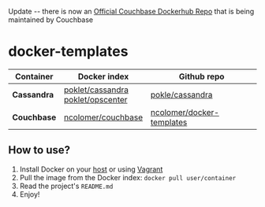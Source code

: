 
Update -- there is now an [Official Couchbase Dockerhub Repo](https://hub.docker.com/r/couchbase/server/) that is being maintained by Couchbase

# docker-templates

| Container | Docker index | Github repo |
| --------- | --------------- | ----------- |
| **Cassandra** | [poklet/cassandra](https://index.docker.io/u/poklet/cassandra)<br>[poklet/opscenter](https://index.docker.io/u/poklet/opscenter) | [pokle/cassandra](https://github.com/pokle/cassandra) |
| **Couchbase** | [ncolomer/couchbase](https://index.docker.io/u/ncolomer/couchbase) | [ncolomer/docker-templates](https://github.com/ncolomer/docker-templates/tree/master/couchbase) |

## How to use?

1. Install Docker on your [host](https://www.docker.io/gettingstarted/#h_installation) or using [Vagrant](http://docs.vagrantup.com/v2/provisioning/docker.html)
2. Pull the image from the Docker index: `docker pull user/container`
3. Read the project's `README.md`
4. Enjoy!

    

